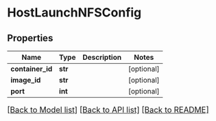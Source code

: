 # HostLaunchNFSConfig

## Properties
Name | Type | Description | Notes
------------ | ------------- | ------------- | -------------
**container_id** | **str** |  | [optional] 
**image_id** | **str** |  | [optional] 
**port** | **int** |  | [optional] 

[[Back to Model list]](../README.md#documentation-for-models) [[Back to API list]](../README.md#documentation-for-api-endpoints) [[Back to README]](../README.md)

<style>
     p, ul, ol, li { font-size: 18px !important;}
</style>



